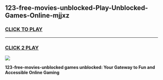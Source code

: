 
## 123-free-movies-unblocked-Play-Unblocked-Games-Online-mjjxz
<h3>
<a href="https://premium76.site?title=123-free-movies-unblocked&ref=25A">CLICK TO PLAY</a></h3>
<hr>

<h3>
<a href="https://premium76.site?title=123-free-movies-unblocked&ref=25A">CLICK 2 PLAY</a>
  
</h3>

<a href="https://premium76.site?title=123-free-movies-unblocked&ref=25A"><img src="https://clearcache.store/games.png"></a>


**123-free-movies-unblocked games unblocked: Your Gateway to Fun and Accessible Online Gaming**
